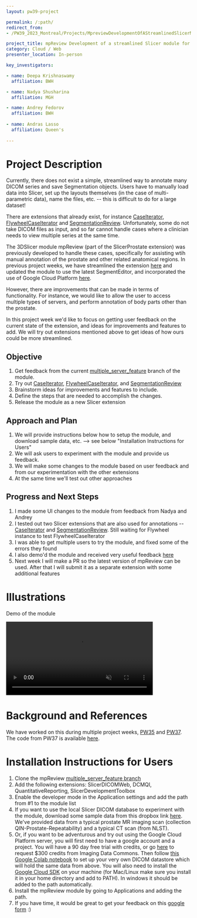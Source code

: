 ```yaml
---
layout: pw39-project

permalink: /:path/
redirect_from:
- /PW39_2023_Montreal/Projects/MpreviewDevelopmentOfAStreamlinedSlicerModuleForManualImageAnnotation/README.html

project_title: mpReview Development of a streamlined Slicer module for manual image annotation
category: Cloud / Web
presenter_location: In-person

key_investigators:

- name: Deepa Krishnaswamy
  affiliation: BWH

- name: Nadya Shusharina
  affiliation: MGH

- name: Andrey Fedorov
  affiliation: BWH
  
- name: Andras Lasso
  affiliation: Queen's
  
---
```


# Project Description

<!-- Add a short paragraph describing the project. -->

Currently, there does not exist a simple, streamlined way to annotate many DICOM series and save Segmentation objects. Users have to manually load data into Slicer, set up the layouts themselves (in the case of multi-parametric data), name the files, etc. -- this is difficult to do for a large dataset! 

There are extensions that already exist, for instance [CaseIterator](https://github.com/JoostJM/SlicerCaseIterator), [FlywheelCaseIterator](https://github.com/Slicer/ExtensionsIndex/pull/1942) and [SegmentationReview](https://github.com/zapaishchykova/SegmentationReview). Unfortunately, some do not take DICOM files as input, and so far cannot handle cases where a clinician needs to view multiple series at the same time. 

The 3DSlicer module mpReview (part of the SlicerProstate extension) was previously developed to handle these cases, specifically for assisting wtih manual annotation of the prostate and other related anatomical regions. In previous project weeks, we have streamlined the extension [here](https://projectweek.na-mic.org/PW35_2021_Virtual/Projects/mpReview/) and updated the module to use the latest SegmentEditor, and incorporated the use of Google Cloud Platform [here](https://projectweek.na-mic.org/PW37_2022_Virtual/Projects/mpReview/). 

However, there are improvements that can be made in terms of functionality. For instance, we would like to allow the user to access multiple types of servers, and perform annotation of body parts other than the prostate.

In this project week we'd like to focus on getting user feedback on the current state of the extension, and ideas for improvements and features to add. We will try out extensions mentioned above to get ideas of how ours could be more streamlined. 

## Objective

<!-- Describe here WHAT you would like to achieve (what you will have as end result). -->

1.  Get feedback from the current [multiple_server_feature](https://github.com/deepakri201/mpReview/tree/multiple_server_feature) branch of the module. 
2.  Try out [CaseIterator](https://github.com/JoostJM/SlicerCaseIterator), [FlywheelCaseIterator](https://github.com/Slicer/ExtensionsIndex/pull/1942), and [SegmentationReview](https://github.com/zapaishchykova/SegmentationReview)
3.  Brainstorm ideas for improvements and features to include. 
4.  Define the steps that are needed to accomplish the changes.
5.  Release the module as a new Slicer extension

## Approach and Plan

<!-- Describe here HOW you would like to achieve the objectives stated above. -->

1.  We will provide instructions below how to setup the module, and download sample data, etc. --> see below "Installation Instructions for Users"
2.  We will ask users to experiment with the module and provide us feedback. 
3.  We will make some changes to the module based on user feedback and from our experimentation with the other extensions
4.  At the same time we'll test out other approaches 

## Progress and Next Steps

<!-- Update this section as you make progress, describing of what you have ACTUALLY DONE.
     If there are specific steps that you could not complete then you can describe them here, too. -->

1.  I made some UI changes to the module from feedback from Nadya and Andrey
2.  I tested out two Slicer extensions that are also used for annotations -- [CaseIterator](https://github.com/JoostJM/SlicerCaseIterator) and [SegmentationReview](https://github.com/zapaishchykova/SegmentationReview). Still waiting for Flywheel instance to test FlywheelCaseIterator
3.  I was able to get multiple users to try the module, and fixed some of the errors they found
4.  I also demo'd the module and received very useful feedback [here](https://docs.google.com/document/d/1_Ou1Uns0LrzQ_w-As-1u1PSnLxyqXgUuNgVtkm2Eebc/edit?usp=sharing) 
5.  Next week I will make a PR so the latest version of mpReview can be used. After that I will submit it as a separate extension with some additional features

# Illustrations

<!-- Add pictures and links to videos that demonstrate what has been accomplished. -->

Demo of the module

<!-- ![image](https://user-images.githubusercontent.com/59979551/173397664-c3a7f567-d5f2-4214-a366-7cef1344860c.png) --> 

 <video
   controls muted
   src="https://github.com/NA-MIC/ProjectWeek/assets/59979551/b09afbb7-1c31-4fab-b273-7f5b16088922"
   style="max-height:640px; min-height: 200px">
 </video>

# Background and References

<!-- If you developed any software, include link to the source code repository.
     If possible, also add links to sample data, and to any relevant publications. -->

We have worked on this during multiple project weeks, [PW35](https://projectweek.na-mic.org/PW35_2021_Virtual/Projects/mpReview/) and [PW37](https://projectweek.na-mic.org/PW37_2022_Virtual/Projects/mpReview/). The code from PW37 is available [here](https://github.com/deepakri201/mpReview/tree/multiple_server).

# Installation Instructions for Users 

1. Clone the mpReview [multiple_server_feature branch](https://github.com/deepakri201/mpReview/tree/multiple_server_feature)
2. Add the following extensions: SlicerDICOMWeb, DCMQI, QuantitativeReporting, SlicerDevelopmentToolbox
3. Enable the developer mode in the Application settings and add the path from #1 to the module list
4. If you want to use the local Slicer DICOM database to experiment with the module, download some sample data from this dropbox link [here](https://www.dropbox.com/scl/fo/br63z27pfjm421vbn9m96/h?dl=0&rlkey=unxlhva3ifkden5usxfn6b78d). We've provided data from a typical prostate MR imaging scan (collection QIN-Prostate-Repeatability) and a typical CT scan (from NLST).
5. Or, if you want to be adventurous and try out using the Google Cloud Platform server, you will first need to have a google account and a project. You will have a 90 day free trial with credits, or go [here](https://learn.canceridc.dev/getting-started-with-idc) to request $300 credits from Imaging Data Commons. Then follow [this Google Colab notebook](https://colab.research.google.com/drive/1nDsnERKpWWr32xK_M7_pA1GjHPbghwjK#scrollTo=FaapolCoufCX) to set up your very own DICOM datastore which will hold the same data from above. You will also need to install the [Google Cloud SDK](https://cloud.google.com/sdk/docs/install) on your machine (for Mac/Linux make sure you install it in your home directory and add to PATH). In windows it should be added to the path automatically. 
6. Install the mpReview module by going to Applications and adding the path. 
7. If you have time, it would be great to get your feedback on this [google form](https://docs.google.com/forms/d/e/1FAIpQLSe2fGjdiWVfPSh3gDOoZ5fm0IaUHdB4lultvjwRqVskodN2sw/viewform?usp=sf_link) :)

